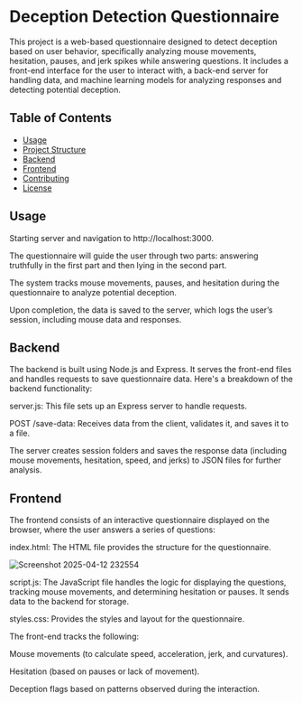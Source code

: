 # Deception Detection Questionnaire

This project is a web-based questionnaire designed to detect deception based on user behavior, specifically analyzing mouse movements, hesitation, pauses, and jerk spikes while answering questions. It includes a front-end interface for the user to interact with, a back-end server for handling data, and machine learning models for analyzing responses and detecting potential deception.

## Table of Contents

- [Usage](#usage)
- [Project Structure](#project-structure)
- [Backend](#backend)
- [Frontend](#frontend)
- [Contributing](#contributing)
- [License](#license)

## Usage
Starting server and navigation to http://localhost:3000.

The questionnaire will guide the user through two parts: answering truthfully in the first part and then lying in the second part.

The system tracks mouse movements, pauses, and hesitation during the questionnaire to analyze potential deception.

Upon completion, the data is saved to the server, which logs the user’s session, including mouse data and responses.

## Backend
The backend is built using Node.js and Express. It serves the front-end files and handles requests to save questionnaire data. Here's a breakdown of the backend functionality:

server.js: This file sets up an Express server to handle requests.

POST /save-data: Receives data from the client, validates it, and saves it to a file.

The server creates session folders and saves the response data (including mouse movements, hesitation, speed, and jerks) to JSON files for further analysis.

## Frontend
The frontend consists of an interactive questionnaire displayed on the browser, where the user answers a series of questions:

index.html: The HTML file provides the structure for the questionnaire.

![Screenshot 2025-04-12 232554](https://github.com/user-attachments/assets/088e8c4e-4223-450e-935f-8b6d2396df9e)


script.js: The JavaScript file handles the logic for displaying the questions, tracking mouse movements, and determining hesitation or pauses. It sends data to the backend for storage.

styles.css: Provides the styles and layout for the questionnaire.

The front-end tracks the following:

Mouse movements (to calculate speed, acceleration, jerk, and curvatures).

Hesitation (based on pauses or lack of movement).

Deception flags based on patterns observed during the interaction.


